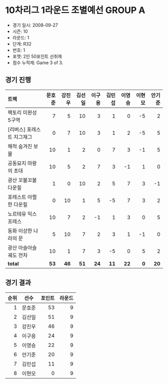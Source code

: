 # 10차리그 1라운드 조별예선 GROUP A

- 경기 일시: 2008-09-27
- 시즌: 10
- 라운드: 1
- 단계: R32
- 번호: 1
- 포맷: 2인 50포인트 선취제
- 점수 누적제: Game 3 of 3.





## 경기 진행

| 트랙 | 문호준 | 강진우 | 김선일 | 이구응 | 김민섭 | 이영승 | 이현모 | 안기준 |
|:---|---:|---:|---:|---:|---:|---:|---:|---:|
| 팩토리 미완성 5구역 | 7 | 5 | 10 | 3 | 1 | 0 | -5 | 2 |
| [리버스] 포레스트 지그재그 | 0 | 7 | 10 | 3 | 1 | 2 | -5 | 5 |
| 해적 숨겨진 보물 | 10 | 1 | 2 | 0 | 7 | 3 | -1 | 5 |
| 공동묘지 마왕의 초대 | 10 | 5 | 2 | 7 | 3 | -1 | 1 | 0 |
| 광산 꼬불꼬불 다운힐 | 1 | 0 | 10 | 2 | 5 | 7 | 3 | -1 |
| 포레스트 아찔한 다운힐 | 0 | 10 | 1 | 5 | -5 | 7 | 3 | 2 |
| 노르테유 익스프레스 | 10 | 7 | 2 | -1 | 1 | 3 | 0 | 5 |
| 동화 이상한 나라의 문 | 5 | 10 | 7 | 2 | 3 | 1 | -1 | 0 |
| 광산 아슬아슬 궤도 전차 | 10 | 1 | 7 | 3 | -5 | 0 | 5 | 2 |
| __total__ | __53__ | __46__ | __51__ | __24__ | __11__ | __22__ | __0__ | __20__ |




## 경기 결과

| 순위 | 선수 | 포인트 | 라운드 |
|---:|:---:|---:|---:|
| 1 | 문호준 | 53 | 9 |
| 2 | 김선일 | 51 | 9 |
| 3 | 강진우 | 46 | 9 |
| 4 | 이구응 | 24 | 9 |
| 5 | 이영승 | 22 | 9 |
| 6 | 안기준 | 20 | 9 |
| 7 | 김민섭 | 11 | 9 |
| 8 | 이현모 | 0 | 9 |


